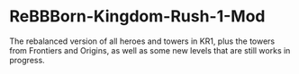 # ReBBBorn-Kingdom-Rush-1-Mod
The rebalanced version of all heroes and towers in KR1, plus the towers from Frontiers and Origins, as well as some new levels that are still works in progress.
